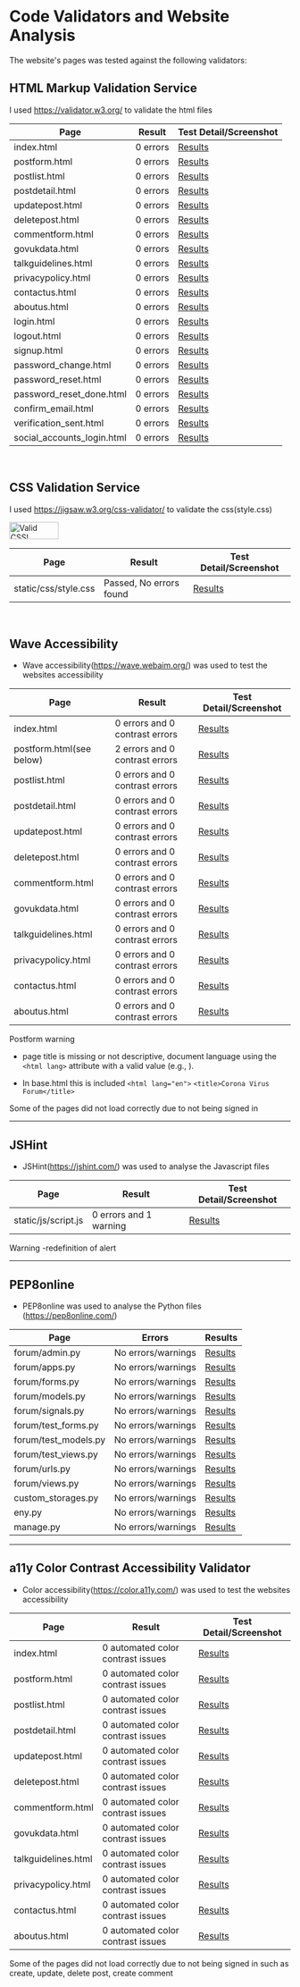 # Code Validators and Website Analysis
The website's pages was tested against the following validators:

## HTML Markup Validation Service
I used https://validator.w3.org/ to validate the html files

Page | Result | Test Detail/Screenshot
------------ | ------------- | -------------
index.html                       |0 errors | [Results](docs/images/testing/html_testing/homepage.png)
postform.html                     |0 errors | [Results](docs/images/testing/html_testing/postform.png)
postlist.html                     |0 errors | [Results](docs/images/testing/html_testing/postlist.png)
postdetail.html                     |0 errors | [Results](docs/images/testing/html_testing/postdetail.png)
updatepost.html                   |0 errors | [Results](docs/images/testing/html_testing/updatepost.png) 
deletepost.html                   |0 errors | [Results](docs/images/testing/html_testing/deletepost.png)
commentform.html                  |0 errors | [Results](docs/images/testing/html_testing/commentform.png)
govukdata.html                    |0 errors | [Results](docs/images/testing/html_testing/govukdata.png) 
talkguidelines.html               |0 errors | [Results](docs/images/testing/html_testing/talkguidelines.png)
privacypolicy.html                |0 errors | [Results](docs/images/testing/html_testing/privacy_policy.png)
contactus.html                    |0 errors | [Results](docs/images/testing/html_testing/contact_us.png) 
aboutus.html                      |0 errors | [Results](docs/images/testing/html_testing/aboutus.png)
login.html                        |0 errors | [Results](docs/images/testing/html_testing/sign_in.png)
logout.html                       |0 errors | [Results](docs/images/testing/html_testing/sign_out.png) 
signup.html                       |0 errors | [Results](docs/images/testing/html_testing/sign_up.png) 
password_change.html              |0 errors| [Results](docs/images/testing/html_testing/change_password.png) 
password_reset.html               |0 errors | [Results](docs/images/testing/html_testing/password_reset.png) 
password_reset_done.html          |0 errors | [Results](docs/images/testing/html_testing/password_reset_done.png) 
confirm_email.html                |0 errors | [Results](docs/images/testing/html_testing/confirm_email.png) 
verification_sent.html            |0 errors | [Results](docs/images/testing/html_testing/verification_email_sent.png) 
social_accounts_login.html        |0 errors | [Results](docs/images/testing/html_testing/socialaccounts_logins.png) 


<br>

## CSS Validation Service
I used https://jigsaw.w3.org/css-validator/ to validate the css(style.css)
<p>
    <a href="https://jigsaw.w3.org/css-validator/check/referer">
        <img style="border:0;width:88px;height:31px"
            src="https://jigsaw.w3.org/css-validator/images/vcss"
            alt="Valid CSS!" />
    </a>
</p>

Page | Result | Test Detail/Screenshot
------------ | ------------- | -------------
static/css/style.css | Passed, No errors found | [Results](docs/images/testing/css_testing/css_validator_result.png) 

<br>

## Wave Accessibility
- Wave accessibility(https://wave.webaim.org/) was used to test the websites accessibility

Page | Result | Test Detail/Screenshot
------------ | ------------- | -------------
index.html                        |0 errors and 0 contrast errors| [Results](docs/images/testing/wave_testing/home_page.png)
postform.html(see below)       |2 errors and 0 contrast errors| [Results](docs/images/testing/wave_testing/issues/postform.png)
postlist.html                     |0 errors and 0 contrast errors| [Results](docs/images/testing/wave_testing/postlist.png)
postdetail.html                   |0 errors and 0 contrast errors| [Results](docs/images/testing/wave_testing/postdetail.png)
updatepost.html                   |0 errors and 0 contrast errors| [Results](docs/images/testing/wave_testing/updatepost.png) 
deletepost.html                   |0 errors and 0 contrast errors| [Results](docs/images/testing/wave_testing/deletepost.png)
commentform.html                  |0 errors and 0 contrast errors| [Results](docs/images/testing/wave_testing/commentform.png)
govukdata.html                    |0 errors and 0 contrast errors| [Results](docs/images/testing/wave_testing/govukdata.png) 
talkguidelines.html               |0 errors and 0 contrast errors| [Results](docs/images/testing/wave_testing/talkguidelines.png)
privacypolicy.html                |0 errors and 0 contrast errors| [Results](docs/images/testing/wave_testing/privacy_policy.png)
contactus.html                    |0 errors and 0 contrast errors| [Results](docs/images/testing/wave_testing/contact_us.png) 
aboutus.html                      |0 errors and 0 contrast errors| [Results](docs/images/testing/wave_testing/about_us.png)

Postform warning
- page title is missing or not descriptive, document language using the `<html lang>` attribute with a valid value (e.g., <html lang="en">).

- In  base.html this is included 
    `<html lang="en">`
    `<title>Corona Virus Forum</title>`

Some of the pages did not load correctly due to not being signed in
___

## JSHint
- JSHint(https://jshint.com/) was used to analyse the Javascript files

Page | Result | Test Detail/Screenshot
------------ | ------------- | -------------
static/js/script.js | 0 errors and 1 warning | [Results](docs/images/testing/jshint_testing/jshint.png)

Warning -redefinition of alert
<br>

___

## PEP8online
- PEP8online was used to analyse the Python files (https://pep8online.com/)

Page | Errors|Results
------------ | -------------  | ------------- 
forum/admin.py | No errors/warnings| [Results](docs/images/testing/pep8_testing/admin.png)
forum/apps.py | No errors/warnings | [Results](docs/images/testing/pep8_testing/apps.png)
forum/forms.py | No errors/warnings | [Results](docs/images/testing/pep8_testing/forms.png)
forum/models.py | No errors/warnings | [Results](docs/images/testing/pep8_testing/models.png)
forum/signals.py | No errors/warnings | [Results](docs/images/testing/pep8_testing/signals.png)
forum/test_forms.py | No errors/warnings | [Results](docs/images/testing/pep8_testing/test_forms.png)
forum/test_models.py | No errors/warnings | [Results](docs/images/testing/pep8_testing/test_models.png)
forum/test_views.py | No errors/warnings | [Results](docs/images/testing/pep8_testing/test_views.png)
forum/urls.py | No errors/warnings | [Results](docs/images/testing/pep8_testing/urls.png)
forum/views.py | No errors/warnings | [Results](docs/images/testing/pep8_testing/views.png)
custom_storages.py | No errors/warnings| [Results](docs/images/testing/pep8_testing/custom_storages.png)
eny.py | No errors/warnings| [Results](docs/images/testing/pep8_testing/env.png)
manage.py | No errors/warnings| [Results](docs/images/testing/pep8_testing/manage.png)
___

## a11y Color Contrast Accessibility Validator

- Color accessibility(https://color.a11y.com/) was used to test the websites accessibility

Page | Result | Test Detail/Screenshot
------------ | ------------- | -------------
index.html                        |0 automated color contrast issues| [Results](docs/images/testing/a11y/home_page.png)
postform.html                     |0 automated color contrast issues| [Results](docs/images/testing/a11y/postform.png)
postlist.html                     |0 automated color contrast issues| [Results](docs/images/testing/a11y/postlist.png)
postdetail.html                   |0 automated color contrast issues| [Results](docs/images/testing/a11y/postdetail.png)
updatepost.html                   |0 automated color contrast issues| [Results](docs/images/testing/a11y/updatepost.png) 
deletepost.html                   |0 automated color contrast issues| [Results](docs/images/testing/a11y/deletepost.png)
commentform.html                  |0 automated color contrast issues| [Results](docs/images/testing/a11y/commentform.png)
govukdata.html                    |0 automated color contrast issues| [Results](docs/images/testing/a11y/govukdata.png) 
talkguidelines.html               |0 automated color contrast issues| [Results](docs/images/testing/a11y/talkguidelines.png)
privacypolicy.html                |0 automated color contrast issues| [Results](docs/images/testing/a11y/privacy_policy.png)
contactus.html                    |0 automated color contrast issues| [Results](docs/images/testing/a11y/contact_us.png) 
aboutus.html                      |0 automated color contrast issues| [Results](docs/images/testing/a11y/about_us.png)

Some of the pages did not load correctly due to not being signed in such as create, update, delete post, create comment